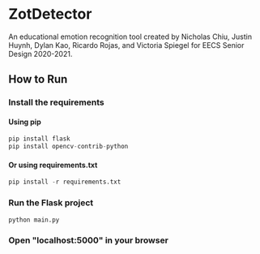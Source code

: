 # ZotDetector
An educational emotion recognition tool created by Nicholas Chiu, Justin Huynh, Dylan Kao, Ricardo Rojas, and Victoria Spiegel for EECS Senior Design 2020-2021.

## How to Run

### Install the requirements
#### Using pip
```python
pip install flask
pip install opencv-contrib-python
```

#### Or using requirements.txt
```python
pip install -r requirements.txt
```

### Run the Flask project
```python
python main.py
```

### Open "localhost:5000" in your browser
